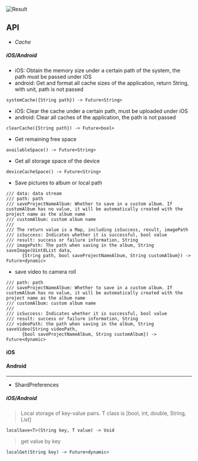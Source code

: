 
![Result](https://github.com/mirshahbazi/cache/tree/main/help/app_result.png)
## API

- *Cache*

##### iOS/Android

- iOS: Obtain the memory size under a certain path of the system, the path must be passed under iOS
- android: Get and format all cache sizes of the application, return String, with unit, path is not passed
```
systemCache({String path}) -> Future<String>
```

- iOS: Clear the cache under a certain path, must be uploaded under iOS
- android: Clear all caches of the application, the path is not passed
``` 
clearCache({String path}) -> Future<bool>
```

- Get remaining free space
```
availableSpace() -> Future<String>
```

- Get all storage space of the device
```
deviceCacheSpace() -> Future<String>
```

- Save pictures to album or local path
``` 
/// data: data stream
/// path: path
/// saveProjectNameAlbum: Whether to save in a custom album. If customAlbum has no value, it will be automatically created with the project name as the album name
/// customAlbum: custom album name
///
/// The return value is a Map, including isSuccess, result, imagePath
/// isSuccess: Indicates whether it is successful, bool value
/// result: success or failure information, String
/// imagePath: The path when saving in the album, String
saveImage(Uint8List data,
      {String path, bool saveProjectNameAlbum, String customAlbum}) -> Future<dynamic>
```

- save video to camera roll
```
/// path: path
/// saveProjectNameAlbum: Whether to save in a custom album. If customAlbum has no value, it will be automatically created with the project name as the album name
/// customAlbum: custom album name
///
/// isSuccess: Indicates whether it is successful, bool value
/// result: success or failure information, String
/// videoPath: the path when saving in the album, String
saveVideo(String videoPath,
      {bool saveProjectNameAlbum, String customAlbum}) -> Future<dynamic>
```
#### iOS

#### Android

---

- ShardPreferences

##### iOS/Android
> Local storage of key-value pairs. T class is [bool, int, double, String, List<String>]
```
localSave<T>(String key, T value) -> Void
```

> get value by key
```
localGet(String key) -> Future<dynamic>
```